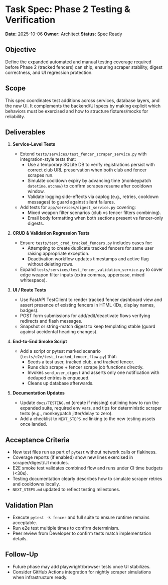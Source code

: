 # Task Spec: Phase 2 Testing & Verification
**Date:** 2025-10-06
**Owner:** Architect
**Status:** Spec Ready

## Objective
Define the expanded automated and manual testing coverage required before Phase 2 (tracked fencers) can ship, ensuring scraper stability, digest correctness, and UI regression protection.

## Scope
This spec coordinates test additions across services, database layers, and the new UI. It complements the backend/UI specs by making explicit which behaviors must be exercised and how to structure fixtures/mocks for reliability.

## Deliverables

1. **Service-Level Tests**
   - Extend `tests/services/test_fencer_scraper_service.py` with integration-style tests that:
     - Use a temporary SQLite DB to verify registrations persist with correct club URL preservation when both club and fencer scrapes run.
     - Simulate cooldown expiry by advancing time (monkeypatch `datetime.utcnow`) to confirm scrapes resume after cooldown window.
     - Validate logging side-effects via caplog (e.g., retries, cooldown messages) to guard against silent failures.
   - Add tests for `app/services/digest_service.py` covering:
     - Mixed weapon filter scenarios (club vs fencer filters combining).
     - Email body formatting when both sections present vs fencer-only digests.

2. **CRUD & Validation Regression Tests**
   - Ensure `tests/test_crud_tracked_fencers.py` includes cases for:
     - Attempting to create duplicate tracked fencers for same user raising appropriate exception.
     - Deactivation workflow updates timestamps and active flag without deleting rows.
   - Expand `tests/services/test_fencer_validation_service.py` to cover edge weapon filter inputs (extra commas, uppercase, mixed whitespace).

3. **UI / Route Tests**
   - Use FastAPI TestClient to render tracked fencer dashboard view and assert presence of existing fencers in HTML (IDs, display names, badges).
   - POST form submissions for add/edit/deactivate flows verifying redirects and flash messages.
   - Snapshot or string-match digest to keep templating stable (guard against accidental heading changes).

4. **End-to-End Smoke Script**
   - Add a script or pytest marked scenario (`tests/e2e/test_tracked_fencer_flow.py`) that:
     - Seeds a test user, tracked club, and tracked fencer.
     - Runs club scrape + fencer scrape job functions directly.
     - Invokes `send_user_digest` and asserts only one notification with deduped entries is enqueued.
     - Cleans up database afterwards.

5. **Documentation Updates**
   - Update `docs/TESTING.md` (create if missing) outlining how to run the expanded suite, required env vars, and tips for deterministic scraper tests (e.g., monkeypatch jitter/delay to zero).
   - Add a checklist to `NEXT_STEPS.md` linking to the new testing assets once landed.

## Acceptance Criteria
- New test files run as part of `pytest` without network calls or flakiness.
- Coverage reports (if enabled) show new lines exercised in scraper/digest/UI modules.
- E2E smoke test validates combined flow and runs under CI time budgets (<30s).
- Testing documentation clearly describes how to simulate scraper retries and cooldowns locally.
- `NEXT_STEPS.md` updated to reflect testing milestones.

## Validation Plan
- Execute `pytest -k fencer` and full suite to ensure runtime remains acceptable.
- Run e2e test multiple times to confirm determinism.
- Peer review from Developer to confirm tests match implementation details.

## Follow-Up
- Future phase may add playwright/browser tests once UI stabilizes.
- Consider GitHub Actions integration for nightly scraper simulations when infrastructure ready.
